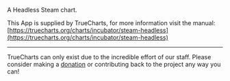 A Headless Steam chart.

This App is supplied by TrueCharts, for more information visit the manual: [https://truecharts.org/charts/incubator/steam-headless](https://truecharts.org/charts/incubator/steam-headless)

---

TrueCharts can only exist due to the incredible effort of our staff.
Please consider making a [donation](https://truecharts.org/sponsor) or contributing back to the project any way you can!
